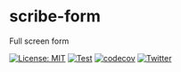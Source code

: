 # scribe-form
Full screen form

[![License: MIT](https://img.shields.io/badge/License-MIT-blue.svg)](https://opensource.org/licenses/MIT)
[![Test](https://github.com/ainsleyclark/scribe-form/actions/workflows/test.yml/badge.svg)](https://github.com/ainsleyclark/scribe-form/actions/workflows/test.yml)
[![codecov](https://codecov.io/gh/ainsleyclark/scribe-form/branch/master/graph/badge.svg?token=hPnUbbCCcd)](https://codecov.io/gh/ainsleyclark/scribe-form)
[![Twitter](https://img.shields.io/twitter/follow/ainsleydev)](https://twitter.com/ainsleydev)

